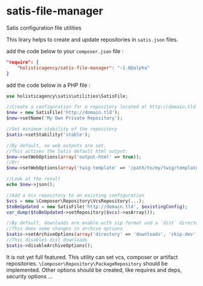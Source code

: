 # satis-file-manager
Satis configuration file utilities

This lirary helps to create and update repositories in `satis.json` files.

add the code below to your `composer.json` file :
```json
"require": {
    "holisticagency/satis-file-manager": "~1.0@alpha"
}
`````

add the code below in a PHP file :
```php
use holisticagency\satis\utilities\SatisFile;

//Create a configuration for a repository located at http://domain.tld
$new = new SatisFile('http://domain.tld');
$new->setName('My Own Private Repository');

//Set minimum stability of the repository
$satis->setStability('stable');

//By default, no web outputs are set.
//This actives the Satis default html output:
$new->setWebOptions(array('output-html' => true));
//Or:
$new->setWebOptions(array('twig-template' => '/path/to/my/twig/templates'));

//Look at the result
echo $new->json();

//Add a Vcs repository to an existing configuration
$vcs = new \Composer\Repository\VcsRepository(...);
$toBeUpdated = new SatisFile('http://domain.tld', $existingConfig);
var_dump($toBeUpdated->setRepository($vcs)->asArray());

//By default, downloads are enable with zip format and a `dist` directory.
//This does some changes in archive options
$satis->setArchiveOptions(array('directory' => 'downloads', 'skip-dev' => true));
//This disables dist downloads
$satis->disableArchiveOptions();
```

It is not yet full featured. This utility can set vcs, composer or artifact repositories. `\Composer\Repository\PackageRepository` should be implemented. Other options should be created, like requires and deps, security options ...

